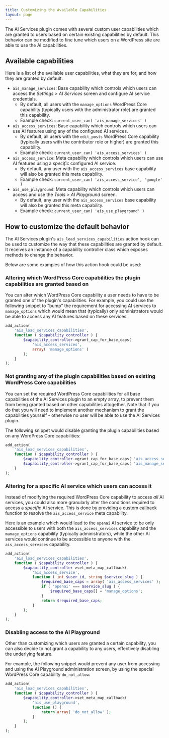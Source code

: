 ```yaml
---
title: Customizing the Available Capabilities
layout: page
---
```


The AI Services plugin comes with several custom user capabilities which are granted to users based on certain existing capabilities by default. This behavior can be modified to fine tune which users on a WordPress site are able to use the AI capabilities.

## Available capabilities

Here is a list of the available user capabilities, what they are for, and how they are granted by default:

* `ais_manage_services`: Base capability which controls which users can access the _Settings > AI Services_ screen and configure AI service credentials.
  * By default, all users with the `manage_options` WordPress Core capability (typically users with the administrator role) are granted this capability.
  * Example check: `current_user_can( 'ais_manage_services' )`
* `ais_access_services`: Base capability which controls which users can use AI features using any of the configured AI services.
  * By default, all users with the `edit_posts` WordPress Core capability (typically users with the contributor role or higher) are granted this capability.
  * Example check: `current_user_can( 'ais_access_services' )`
* `ais_access_service`: Meta capability which controls which users can use AI features using a _specific_ configured AI service.
  * By default, any user with the `ais_access_services` base capability will also be granted this meta capability.
  * Example check: `current_user_can( 'ais_access_service', 'google' )`
* `ais_use_playground`: Meta capability which controls which users can access and use the _Tools > AI Playground_ screen.
  * By default, any user with the `ais_access_services` base capability will also be granted this meta capability.
  * Example check: `current_user_can( 'ais_use_playground' )`

## How to customize the default behavior

The AI Services plugin's `ais_load_services_capabilities` action hook can be used to customize the way that these capabilities are granted by default. It receives an instance of a capability controller class which exposes methods to change the behavior.

Below are some examples of how this action hook could be used:

### Altering which WordPress Core capabilities the plugin capabilities are granted based on

You can alter which WordPress Core capability a user needs to have to be granted one of the plugin's capabilities. For example, you could use the following snippet to "bump" the requirement for accessing AI services to `manage_options` which would mean that (typically) only administrators would be able to access any AI features based on these services.

```php
add_action(
	'ais_load_services_capabilities',
	function ( $capability_controller ) {
		$capability_controller->grant_cap_for_base_caps(
			'ais_access_services',
			array( 'manage_options' )
		);
	}
);
```

### Not granting any of the plugin capabilities based on existing WordPress Core capabilities

You can set the required WordPress Core capabilities for all base capabilities of the AI Services plugin to an empty array, to prevent them from being granted based on other capabilities altogether. Note that if you do that you will need to implement another mechanism to grant the capabilities yourself - otherwise no user will be able to use the AI Services plugin.

The following snippet would disable granting the plugin capabilities based on any WordPress Core capabilities:

```php
add_action(
	'ais_load_services_capabilities',
	function ( $capability_controller ) {
		$capability_controller->grant_cap_for_base_caps( 'ais_access_services', array() );
		$capability_controller->grant_cap_for_base_caps( 'ais_manage_services', array() );
	}
);
```

### Altering for a specific AI service which users can access it

Instead of modifying the required WordPress Core capability to access _all_ AI services, you could also more granularly alter the conditions required to access a _specific_ AI service. This is done by providing a custom callback function to resolve the `ais_access_service` meta capability.

Here is an example which would lead to the `openai` AI service to be only accessible to users with both the `ais_access_services` capability and the `manage_options` capability (typically administrators), while the other AI services would continue to be accessible to anyone with the `ais_access_services` capability.

```php
add_action(
	'ais_load_services_capabilities',
	function ( $capability_controller ) {
		$capability_controller->set_meta_map_callback(
			'ais_access_service',
			function ( int $user_id, string $service_slug ) {
				$required_base_caps = array( 'ais_access_services' );
				if ( 'openai' === $service_slug ) {
					$required_base_caps[] = 'manage_options';
				}
				return $required_base_caps;
			}
		);
	}
);
```

### Disabling access to the AI Playground

Other than customizing which users are granted a certain capability, you can also decide to not grant a capability to any users, effectively disabling the underlying feature.

For example, the following snippet would prevent any user from accessing and using the AI Playground administration screen, by using the special WordPress Core capability `do_not_allow`:

```php
add_action(
	'ais_load_services_capabilities',
	function ( $capability_controller ) {
		$capability_controller->set_meta_map_callback(
			'ais_use_playground',
			function () {
				return array( 'do_not_allow' );
			}
		);
	}
);
```
